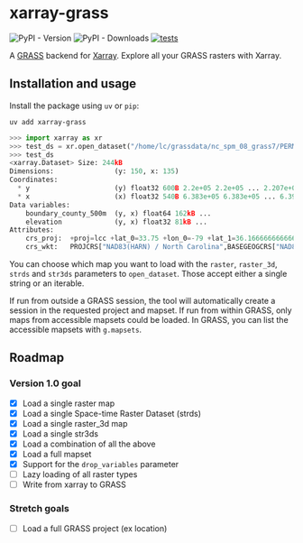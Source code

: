 # xarray-grass

![PyPI - Version](https://img.shields.io/pypi/v/xarray-grass?label=pypi%20package)
![PyPI - Downloads](https://img.shields.io/pypi/dm/xarray-grass)
[![tests](https://github.com/lrntct/xarray-grass/actions/workflows/tests.yml/badge.svg)](https://github.com/lrntct/xarray-grass/actions/workflows/tests.yml)

A [GRASS](https://grass.osgeo.org/) backend for [Xarray](https://xarray.dev/).
Explore all your GRASS rasters with Xarray.

## Installation and usage

Install the package using `uv` or `pip`:

`uv add xarray-grass`


```python
>>> import xarray as xr
>>> test_ds = xr.open_dataset("/home/lc/grassdata/nc_spm_08_grass7/PERMANENT/", raster=["boundary_county_500m", "elevation"])
>>> test_ds
<xarray.Dataset> Size: 244kB
Dimensions:               (y: 150, x: 135)
Coordinates:
  * y                     (y) float32 600B 2.2e+05 2.2e+05 ... 2.207e+05
  * x                     (x) float32 540B 6.383e+05 6.383e+05 ... 6.39e+05
Data variables:
    boundary_county_500m  (y, x) float64 162kB ...
    elevation             (y, x) float32 81kB ...
Attributes:
    crs_proj:  +proj=lcc +lat_0=33.75 +lon_0=-79 +lat_1=36.1666666666667 +lat...
    crs_wkt:   PROJCRS["NAD83(HARN) / North Carolina",BASEGEOGCRS["NAD83(HARN...
```

You can choose which map you want to load with the `raster`, `raster_3d`, `strds` and `str3ds` parameters to `open_dataset`.
Those accept either a single string or an iterable.

If run from outside a GRASS session, the tool will automatically create a session in the requested project and mapset.
If run from within GRASS, only maps from accessible mapsets could be loaded.
In GRASS, you can list the accessible mapsets with `g.mapsets`.


## Roadmap

### Version 1.0 goal

- [x] Load a single raster map
- [x] Load a single Space-time Raster Dataset (strds)
- [x] Load a single raster_3d map
- [x] Load a single str3ds
- [x] Load a combination of all the above
- [x] Load a full mapset
- [x] Support for the `drop_variables` parameter
- [ ] Lazy loading of all raster types
- [ ] Write from xarray to GRASS

### Stretch goals

- [ ] Load a full GRASS project (ex location)
